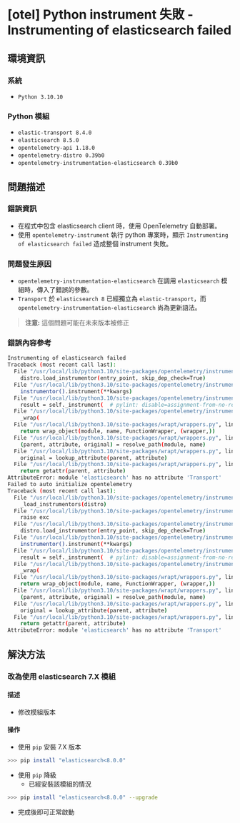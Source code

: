 # [otel] Python instrument 失敗 - Instrumenting of elasticsearch failed
## 環境資訊
### 系統
- `Python 3.10.10`
### Python 模組
- `elastic-transport 8.4.0`
- `elasticsearch 8.5.0`
- `opentelemetry-api 1.18.0`
- `opentelemetry-distro 0.39b0`
- `opentelemetry-instrumentation-elasticsearch 0.39b0`

## 問題描述
### 錯誤資訊
- 在程式中包含 elasticsearch client 時，使用 OpenTelemetry 自動部署。
- 使用 `opentelemetry-instrument` 執行 python 專案時，顯示 `Instrumenting of elasticsearch failed` 造成整個 instrument 失敗。

### 問題發生原因
- `opentelemetry-instrumentation-elasticsearch` 在調用 `elasticsearch` 模組時，傳入了錯誤的參數。
- `Transport` 於 `elasticsearch 8` 已經獨立為 `elastic-transport`，而 `opentelemetry-instrumentation-elasticsearch` 尚為更新語法。

> **注意:** 這個問題可能在未來版本被修正 

### 錯誤內容參考
```sh
Instrumenting of elasticsearch failed
Traceback (most recent call last):
  File "/usr/local/lib/python3.10/site-packages/opentelemetry/instrumentation/auto_instrumentation/sitecustomize.py", line 84, in _load_instrumentors
    distro.load_instrumentor(entry_point, skip_dep_check=True)
  File "/usr/local/lib/python3.10/site-packages/opentelemetry/instrumentation/distro.py", line 63, in load_instrumentor
    instrumentor().instrument(**kwargs)
  File "/usr/local/lib/python3.10/site-packages/opentelemetry/instrumentation/instrumentor.py", line 108, in instrument
    result = self._instrument(  # pylint: disable=assignment-from-no-return
  File "/usr/local/lib/python3.10/site-packages/opentelemetry/instrumentation/elasticsearch/__init__.py", line 140, in _instrument
    _wrap(
  File "/usr/local/lib/python3.10/site-packages/wrapt/wrappers.py", line 895, in wrap_function_wrapper
    return wrap_object(module, name, FunctionWrapper, (wrapper,))
  File "/usr/local/lib/python3.10/site-packages/wrapt/wrappers.py", line 841, in wrap_object
    (parent, attribute, original) = resolve_path(module, name)
  File "/usr/local/lib/python3.10/site-packages/wrapt/wrappers.py", line 829, in resolve_path
    original = lookup_attribute(parent, attribute)
  File "/usr/local/lib/python3.10/site-packages/wrapt/wrappers.py", line 827, in lookup_attribute
    return getattr(parent, attribute)
AttributeError: module 'elasticsearch' has no attribute 'Transport'
Failed to auto initialize opentelemetry
Traceback (most recent call last):
  File "/usr/local/lib/python3.10/site-packages/opentelemetry/instrumentation/auto_instrumentation/sitecustomize.py", line 122, in initialize
    _load_instrumentors(distro)
  File "/usr/local/lib/python3.10/site-packages/opentelemetry/instrumentation/auto_instrumentation/sitecustomize.py", line 88, in _load_instrumentors
    raise exc
  File "/usr/local/lib/python3.10/site-packages/opentelemetry/instrumentation/auto_instrumentation/sitecustomize.py", line 84, in _load_instrumentors
    distro.load_instrumentor(entry_point, skip_dep_check=True)
  File "/usr/local/lib/python3.10/site-packages/opentelemetry/instrumentation/distro.py", line 63, in load_instrumentor
    instrumentor().instrument(**kwargs)
  File "/usr/local/lib/python3.10/site-packages/opentelemetry/instrumentation/instrumentor.py", line 108, in instrument
    result = self._instrument(  # pylint: disable=assignment-from-no-return
  File "/usr/local/lib/python3.10/site-packages/opentelemetry/instrumentation/elasticsearch/__init__.py", line 140, in _instrument
    _wrap(
  File "/usr/local/lib/python3.10/site-packages/wrapt/wrappers.py", line 895, in wrap_function_wrapper
    return wrap_object(module, name, FunctionWrapper, (wrapper,))
  File "/usr/local/lib/python3.10/site-packages/wrapt/wrappers.py", line 841, in wrap_object
    (parent, attribute, original) = resolve_path(module, name)
  File "/usr/local/lib/python3.10/site-packages/wrapt/wrappers.py", line 829, in resolve_path
    original = lookup_attribute(parent, attribute)
  File "/usr/local/lib/python3.10/site-packages/wrapt/wrappers.py", line 827, in lookup_attribute
    return getattr(parent, attribute)
AttributeError: module 'elasticsearch' has no attribute 'Transport'
```

## 解決方法
### 改為使用 elasticsearch 7.X 模組
#### 描述
- 修改模組版本

#### 操作
- 使用 `pip` 安裝 7.X 版本
```sh
>>> pip install "elasticsearch<8.0.0"
```

- 使用 `pip` 降級
    - 已經安裝該模組的情況
```sh
>>> pip install "elasticsearch<8.0.0" --upgrade
```

- 完成後即可正常啟動